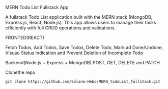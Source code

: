   MERN Todo List Fullstack App
  
A fullstack Todo List application built with the MERN stack (MongoDB, Express.js, React, Node.js). This app allows users to manage their tasks efficiently with full CRUD operations and validations.

FRONTED(REACT)

 Fetch Todos,
 Add Todos,
 Save Todos,
 Delete Todo,
 Mark ad Done/Undone,
 Visuao Status Indication and
 Prevent Deletion of Incomplete Todo

 Backend(Node.js + Express + MongoDB)
 POST,
 GET,
 DELETE and
 PATCH


 Clonethe repo
 
    git clone https://github.com/Solane-Hebo/MERN_todoList_fullstack.git

